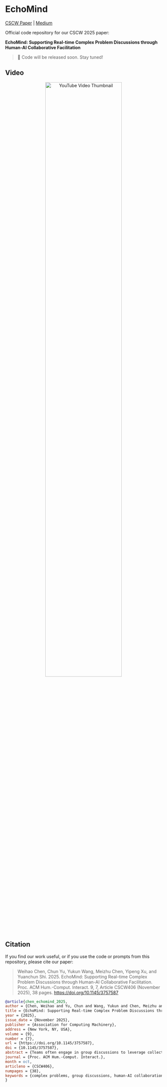 # EchoMind

[CSCW Paper](https://dl.acm.org/doi/10.1145/3757587) | [Medium](https://medium.com/acm-cscw/how-did-we-get-here-keeping-real-time-discussions-focused-with-echomind-3abab96573ed)

Official code repository for our CSCW 2025 paper:

**EchoMind: Supporting Real-time Complex Problem Discussions through Human-AI Collaborative Facilitation**

> 🚧 Code will be released soon. Stay tuned!

## Video

<p align="center">
  <a href="https://www.youtube.com/watch?v=p9HmHKXj8G8" target="_blank">
    <img width="70%" alt="YouTube Video Thumbnail" src="https://github.com/user-attachments/assets/e86d3687-faa3-4b43-993b-cfcfa99e586d" />
  </a>
</p>

## Citation

If you find our work useful, or if you use the code or prompts from this repository, please cite our paper:

> Weihao Chen, Chun Yu, Yukun Wang, Meizhu Chen, Yipeng Xu, and Yuanchun Shi. 2025. EchoMind: Supporting Real-time Complex Problem Discussions through Human-AI Collaborative Facilitation. Proc. ACM Hum.-Comput. Interact. 9, 7, Article CSCW406 (November 2025), 38 pages. https://doi.org/10.1145/3757587

```bibtex
@article{chen_echomind_2025,
author = {Chen, Weihao and Yu, Chun and Wang, Yukun and Chen, Meizhu and Xu, Yipeng and Shi, Yuanchun},
title = {EchoMind: Supporting Real-time Complex Problem Discussions through Human-AI Collaborative Facilitation},
year = {2025},
issue_date = {November 2025},
publisher = {Association for Computing Machinery},
address = {New York, NY, USA},
volume = {9},
number = {7},
url = {https://doi.org/10.1145/3757587},
doi = {10.1145/3757587},
abstract = {Teams often engage in group discussions to leverage collective intelligence when solving complex problems. However, in real-time discussions, such as face-to-face meetings, participants frequently struggle with managing diverse perspectives and structuring content, which can lead to unproductive outcomes like forgetfulness and off-topic conversations. Through a formative study, we explores a human-AI collaborative facilitation approach, where AI assists in establishing a shared knowledge framework to provide a guiding foundation. We present EchoMind, a system that visualizes discussion knowledge through real-time issue mapping. EchoMind empowers participants to maintain focus on specific issues, review key ideas or thoughts, and collaboratively expand the discussion. The system leverages large language models (LLMs) to dynamically organize dialogues into nodes based on the current context recorded on the map. Our user study with four teams (N=16) reveals that EchoMind helps clarify discussion objectives, trace knowledge pathways, and enhance overall productivity. We also discuss the design implications for human-AI collaborative facilitation and the potential of shared knowledge visualization to transform group dynamics in future collaborations.},
journal = {Proc. ACM Hum.-Comput. Interact.},
month = oct,
articleno = {CSCW406},
numpages = {38},
keywords = {complex problems, group discussions, human-AI collaboration, issue mapping, large language models}
}
```
